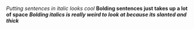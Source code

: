 *Putting sentences in italic looks cool*
**Bolding sentences just takes up a lot of space**
__*Bolding italics is really weird to look at because its slanted and thick*__
